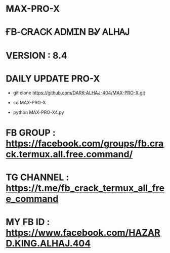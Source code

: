 # MAX-PRO-X
# ҒᏴ-ᏟᎡᎪᏟᏦ ᎪᎠᎷᏆΝ ᏴᎽ ᎪᏞᎻᎪᎫ
# VERSION : 8.4
# DAILY UPDATE PRO-X

- git clone https://github.com/DARK-ALHAJ-404/MAX-PRO-X.git

- cd MAX-PRO-X

- python MAX-PRO-X4.py


# FB GROUP : https://facebook.com/groups/fb.crack.termux.all.free.command/
# TG CHANNEL : https://t.me/fb_crack_termux_all_free_command
# MY FB ID : https://www.facebook.com/HAZARD.KING.ALHAJ.404





